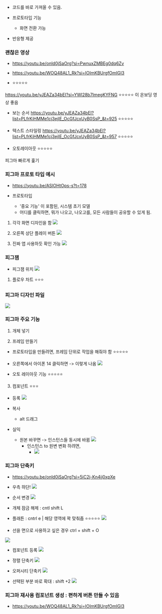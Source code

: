 
- 코드를 바로 가져올 수 있음. 

- 프로토타입 기능 
	- 화면 전환 가능  

- 반응형 제공 


### 괜찮은 영상 
- https://youtu.be/onld0jSaOrg?si=PwnuxZMBEg0dq6Zv

- https://youtu.be/WOQ48AL1_Rk?si=IOImKBUrgfOmIGI3
- ⭐⭐⭐⭐⭐ 


https://youtu.be/yJEAZa34bEI?si=YWl28b7ImegKYFNG ⭐⭐⭐⭐⭐ 이 온보딩 영상 좋음 

- 보는 순서 https://youtu.be/yJEAZa34bEI?list=PLfrKiHMMe1cj3ejIE_OcGfJcxUyB0SsP_&t=925 ⭐⭐⭐⭐⭐ 

- 텍스트 스타일링 https://youtu.be/yJEAZa34bEI?list=PLfrKiHMMe1cj3ejIE_OcGfJcxUyB0SsP_&t=957 ⭐⭐⭐⭐⭐

- 오토레이아웃 ⭐⭐⭐⭐⭐ 


피그마 빠르게 훑기 


### 피그마 프로토 타입 예시 
- https://youtu.be/ASlOHtOps-s?t=178

- 프로토타입 
	- '중요 기능' 이 포함된, 시스템 초기 모델
	- 어디를 클릭하면, 뭐가 나오고, 나오고를, 모든 사람들이 공유할 수 있게 됨. 


1. 각각 화면 디자인을 함 
![](https://i.imgur.com/cSn59yQ.png)

2. 오른쪽 상단 플레이 버튼 
![](https://i.imgur.com/4bksH2R.png)

3. 진짜 앱 사용하듯 확인 가능 
![](https://i.imgur.com/3iLd6LX.png)



### 피그잼 
- 피그잼 위치 
![](https://i.imgur.com/l4jbDwL.png)


1. 플로우 차트 ⭐⭐⭐



### 피그마 디자인 파일 

![](https://i.imgur.com/jTCuA3P.png)



### 피그마 주요 기능 

1. 개체 넣기 

2. 프레임 만들기 
- 프로토타입을 만들려면, 프레임 단위로 작업을 해줘야 함 ⭐⭐⭐⭐⭐ 

- 오른쪽에서 아이폰 14 클릭하면 -> 이렇게 나옴 
![](https://i.imgur.com/r2hsGtv.png)


- 오토 레이아웃 기능 ⭐⭐⭐⭐⭐ 

3. 컴포넌트 ⭐⭐⭐ 
- 등록 
![](https://i.imgur.com/4YFi5Qj.png)

- 복사 
	- alt 드래그 

- 실익 
	- 원본 바꾸면 -> 인스턴스들 동시에 바뀜 
![](https://i.imgur.com/aJrfpTM.png)
		- 인스턴스 to 원변 변화 하려면, 
			- ![](https://i.imgur.com/LHkX0Ax.png)





### 피그마 단축키 
- https://youtu.be/onld0jSaOrg?si=5iC2j-Kn4ij0xpXe


- 우측 하단! 
![](https://i.imgur.com/GIfShbb.png)


- 순서 변경 
![](https://i.imgur.com/4RYU4V2.png)

- 개체 잠금 해제 : cntl shift L 


- 플래튼 : cntrl e | 해당 영역에 꽉 맞춰줌 ⭐⭐⭐⭐⭐ 
![](https://i.imgur.com/cVgCHBB.png)


- 선을 면으로 사용하고 싶은 경우 
ctrl + shift + O 

![](https://i.imgur.com/i8DU8mE.png)



- 컴포넌트 등록 
![](https://i.imgur.com/WjkOmrC.png)


- 정렬 단축키 
![](https://i.imgur.com/rkOTM9J.png)



- 오퍼시티 단축키
![](https://i.imgur.com/ucWImly.png)


- 선택된 부분 바로 확대 : shift +2 
![](https://i.imgur.com/zKyUTNt.png)



### 피그마 재사용 컴포넌트 생성 : 편하게 버튼 만들 수 있음 

- https://youtu.be/WOQ48AL1_Rk?si=IOImKBUrgfOmIGI3
